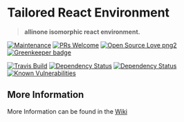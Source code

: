 # Tailored React Environment
> **allinone isomorphic react environment.**

[![Maintenance][maintenance-img]][maintenance-url]
[![PRs Welcome][pr-welcome]](http://makeapullrequest.com)
[![Open Source Love png2](https://badges.frapsoft.com/os/v2/open-source.png?v=103)](https://github.com/ellerbrock/open-source-badges/) [![Greenkeeper badge](https://badges.greenkeeper.io/DoubleU23/tailored-react-env.svg)](https://greenkeeper.io/)  

[![Travis Build][travis-img]][travis-url]
[![Dependency Status][david-prod-img]][david-prod-url]
[![Dependency Status][david-dev-img]][david-dev-url] [![Known Vulnerabilities][snyk-img]][snyk-url]   

## More Information  

More Information can be found in the [Wiki](https://github.com/DoubleU23/tailored-react-env/wiki/)  

[maintenance-img]: https://img.shields.io/badge/Maintained%3F-yes-green.svg
[maintenance-url]: https://GitHub.com/Naereen/StrapDown.js/graphs/commit-activity

[snyk-img]: https://snyk.io/test/github/doubleu23/tailored-react-env/badge.svg
[snyk-url]: https://snyk.io/test/github/doubleu23/tailored-react-env

[travis-img]: https://api.travis-ci.org/DoubleU23/tailored-react-env.svg?branch=master
[travis-url]: https://travis-ci.org/DoubleU23/tailored-react-env

[david-dev-img]: https://david-dm.org/doubleu23/tailored-react-env/dev-status.svg
[david-dev-url]: https://david-dm.org/doubleu23/tailored-react-env?type=dev

[david-prod-img]: https://david-dm.org/doubleu23/tailored-react-env.svg
[david-prod-url]: https://david-dm.org/doubleu23/tailored-react-env

[pr-welcome]: https://img.shields.io/badge/PRs-welcome-brightgreen.svg?style=flat-square
